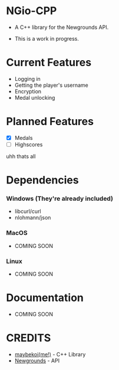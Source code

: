 # NGio-CPP

* A C++ library for the Newgrounds API.

* This is a work in progress.

# Current Features

* Logging in
* Getting the player's username
* Encryption
* Medal unlocking

# Planned Features

- [x] Medals
- [ ] Highscores

uhh thats all

# Dependencies

### Windows (They're already included)

* libcurl/curl
* nlohmann/json

### MacOS

* COMING SOON

### Linux

* COMING SOON

# Documentation

* COMING SOON

# CREDITS

* [maybekoi(me!)](https://github.com/maybekoi) - C++ Library
* [Newgrounds](https://newgrounds.com) - API

